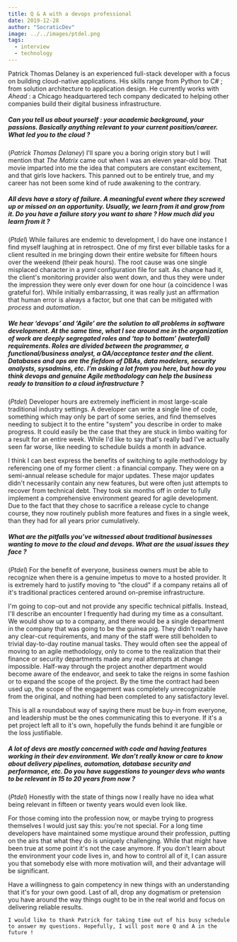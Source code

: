 ```yaml
---
title: Q & A with a devops professional
date: 2019-12-28
author: "SocraticDev"
image: ../../images/ptdel.png
tags:
  - interview
  - technology
---
```


Patrick Thomas Delaney is an experienced full-stack developer with a focus on building cloud-native applications. His skills range from Python to C# ; from solution architecture to application design. He currently works with _Ahead_ : a Chicago headquartered tech company dedicated to helping other companies build their digital business infrastructure.

##### Can you tell us about yourself : your academic background, your passions. Basically anything relevant to your current position/career. What led you to the cloud ?

(_Patrick Thomas Delaney_) I'll spare you a boring origin story but I will mention that _The Matrix_ came out when I was an eleven year-old boy. That movie imparted into me the idea that computers are constant excitement, and that girls love hackers. This panned out to be entirely true, and my career has not been some kind of rude awakening to the contrary.

##### All devs have a story of failure. A meaningful event where they screwed up or missed on an opportunity. Usually, we learn from it and grow from it. Do you have a failure story you want to share ? How much did you learn from it ?

(_Ptdel_) While failures are endemic to development, I do have one instance I find myself laughing at in retrospect.  One of my first ever billable tasks for a client resulted in me bringing down their entire website for fifteen hours over the weekend (their peak hours). The root cause was one single misplaced character in a _yaml_ configuration file for salt. As chance had it, the client's monitoring provider also went down, and thus they were under the impression they were only ever down for one hour (a coincidence I was grateful for). While initially embarrassing, it was really just an affirmation that human error is always a factor, but one that can be mitigated with _process_ and _automation_.

##### We hear ‘devops’ and ‘Agile’ are the solution to all problems in software development. At the same time, what I see around me in the organization of work are deeply segregated roles and ‘top to bottom’ (waterfall) requirements. Roles are divided between the programmer, a functional/business analyst, a QA/acceptance tester and the client. Databases and ops are the fiefdom of DBAs, data modelers, security analysts, sysadmins, etc. I’m asking a lot from you here, but how do you think devops and genuine Agile methodology can help the business ready to transition to a cloud infrastructure ?

(_Ptdel_) Developer hours are extremely inefficient in most large-scale traditional industry settings. A developer can write a single line of code, something which may only be part of some series, and find themselves needing to subject it to the entire "system" you describe in order to make progress. It could easily be the case that they are stuck in limbo waiting for a result for an entire week. While I'd like to say that's really bad I've actually seen far worse, like needing to schedule builds a month in advance. 

I think I can best express the benefits of switching to agile methodology by referencing one of my former client : a financial company. They were on a semi-annual release schedule for major updates.  These major updates didn't necessarily contain any new features, but were often just attempts to recover from technical debt. They took six months off in order to fully implement a comprehensive environment geared for agile development. Due to the fact that they chose to sacrifice a release cycle to change course, they now routinely publish more features and fixes in a single week, than they had for all years prior cumulatively.

##### What are the pitfalls you’ve witnessed about traditional businesses wanting to move to the cloud and devops. What are the usual issues they face ?

 (_Ptdel_) For the benefit of everyone, business owners must be able to recognize when there is a genuine impetus to move to a hosted provider. It is extremely hard to justify moving to "the cloud" if a company retains all of it's traditional practices centered around on-premise infrastructure. 
 
 I'm going to cop-out and not provide any specific technical pitfalls. Instead, I'll describe an encounter I frequently had during my time as a consultant. We would show up to a company, and there would be a single department in the company that was going to be the guinea pig. They didn't really have any clear-cut requirements, and many of the staff were still beholden to trivial day-to-day routine manual tasks. They would often see the appeal of moving to an agile methodology, only to come to the realization that their finance or security departments made any real attempts at change impossible. Half-way through the project another department would become aware of the endeavor, and seek to take the reigns in some fashion or to expand the scope of the project. By the time the contract had been used up, the scope of the engagement was completely unrecognizable from the original, and nothing had been completed to any satisfactory level. 
 
 This is all a roundabout way of saying there must be buy-in from everyone, and leadership must be the ones communicating this to everyone. If it's a pet project left all to it's own, hopefully the funds behind it are fungible or the loss justifiable.

 ##### A lot of devs are mostly concerned with code and having features working in their dev environment. We don’t really know or care to know about delivery pipelines, automation, database security and performance, etc. Do you have suggestions to younger devs who wants to be relevant in 15 to 20 years from now ?

  (_Ptdel_) Honestly with the state of things now I really have no idea what being relevant in fifteen or twenty years would even look like. 
  
  For those coming into the profession now, or maybe trying to progress themselves I would just say this: you're not special. For a long time developers have maintained some mystique around their profession, putting on the airs that what they do is uniquely challenging. While that might have been true at some point it's not the case anymore. If you don't learn about the environment your code lives in, and how to control all of it, I can assure you that somebody else with more motivation will, and their advantage will be significant. 
  
  Have a willingness to gain competency in new things with an understanding that it's for your own good. Last of all, drop any dogmatism or pretension you have around the way things ought to be in the real world and focus on delivering reliable results.

  ```I would like to thank Patrick for taking time out of his busy schedule to answer my questions. Hopefully, I will post more Q and A in the future !```